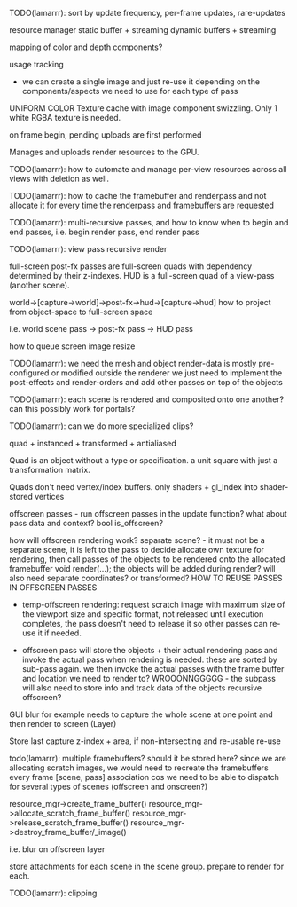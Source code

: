 
 TODO(lamarrr):
 sort by update frequency, per-frame updates, rare-updates

 resource manager
 static buffer + streaming
 dynamic buffers + streaming

 mapping of color and depth components?


 usage tracking
 - we can create a single image and just re-use it depending on the
 components/aspects we need to use for each type of pass

 UNIFORM COLOR Texture cache with image component swizzling. Only 1 white
 RGBA texture is needed.

 on frame begin, pending uploads are first performed

 Manages and uploads render resources to the GPU.




 TODO(lamarrr): how to automate and manage per-view resources across all views
 with deletion as well.



 TODO(lamarrr): how to cache the framebuffer and
 renderpass and not allocate it for every time the renderpass and
 framebuffers are requested

 TODO(lamarrr): multi-recursive passes, and how to know when to begin and end
 passes, i.e. begin render pass, end render pass


 TODO(lamarrr): view pass recursive render


 full-screen post-fx passes are full-screen quads with dependency
 determined by their z-indexes. HUD is a full-screen quad of a view-pass
 (another scene).

 world->[capture->world]->post-fx->hud->[capture->hud]
 how to project from object-space to full-screen space

 i.e. world scene pass -> post-fx pass -> HUD pass

 how to queue screen image resize




 TODO(lamarrr): we need the mesh and object render-data is mostly
 pre-configured or modified outside the renderer we just need to implement the
 post-effects and render-orders and add other passes on top of the objects

 TODO(lamarrr): each scene is rendered and composited onto one another? can
 this possibly work for portals?



 TODO(lamarrr): can we do more specialized clips?




 quad + instanced + transformed + antialiased

 Quad is an object without a type or specification. a unit square with just a
 transformation matrix.

 Quads don't need vertex/index buffers. only shaders + gl_Index into
 shader-stored vertices

 offscreen passes - run offscreen passes in the update function? what about
 pass data and context? bool is_offscreen?

 how will offscreen rendering work? separate scene? - it must not be a
 separate scene, it is left to the pass to decide allocate own texture for
 rendering, then call passes of the objects to be rendered onto the allocated
 framebuffer void render(...); the objects will be added during render?
 will also need separate coordinates? or transformed?
 HOW TO REUSE PASSES IN OFFSCREEN PASSES


 - temp-offscreen rendering: request scratch image with maximum
 size of the viewport size and specific format, not released until execution
 completes, the pass doesn't need to release it so other passes can re-use it
 if needed.


 - offscreen pass will store the objects + their actual rendering pass and
 invoke the actual pass when rendering is needed. these are sorted by sub-pass
 again. we then invoke the actual passes with the frame buffer and location we
 need to render to? WROOONNGGGGG - the subpass will also need to store info
 and track data of the objects
   recursive offscreen?


 GUI blur for example needs to capture the whole scene at one point and then
 render to screen (Layer)

 Store last capture z-index + area, if non-intersecting and re-usable re-use




  todo(lamarrr): multiple framebuffers? should it be
   stored here? since we are allocating scratch images, we would need to
   recreate the framebuffers every frame [scene, pass] association cos we need
   to be able to dispatch for several types of scenes (offscreen and
   onscreen?)
  
   resource_mgr->create_frame_buffer()
   resource_mgr->allocate_scratch_frame_buffer()
   resource_mgr->release_scratch_frame_buffer()
   resource_mgr->destroy_frame_buffer/_image()
  
   i.e. blur on offscreen layer
  
   store attachments for each scene in the scene group. prepare to render for
   each.
  
  
   TODO(lamarrr): clipping
  